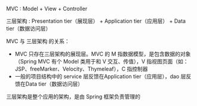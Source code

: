 MVC : Model + View + Controller

三层架构 : Presentation tier（展现层） + Application tier（应用层） + Data tier（数据访问层）

MVC 与 三层架构 的关系：
* MVC 只存在三层架构的展现层。MVC 的 M 指数据模型，是包含数据的对象（Spring MVC 有个 Model 类用于和 V 交互、传值），V 指视图页面（如：JSP、freeMarker、Velocity、Thymeleaf），C 指控制器
* 一般的项目结构中的 service 层反馈在Application tier（应用层），dao 层反馈在Data tier（数据访问层）

三层架构是整个应用的架构，是由 Spring 框架负责管理的
